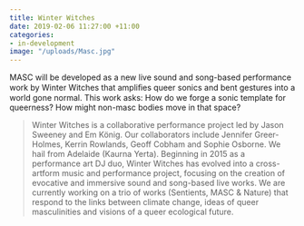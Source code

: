 ```yaml
---
title: Winter Witches
date: 2019-02-06 11:27:00 +11:00
categories:
- in-development
image: "/uploads/Masc.jpg"
---
```


MASC will be developed as a new live sound and song-based performance work by Winter Witches that ampliﬁes queer sonics and bent gestures into a world gone normal.  This work asks: How do we forge a sonic template for queerness? How might non-masc bodies move in that space?

> Winter Witches is a collaborative performance project led by Jason Sweeney and Em König. Our collaborators include Jennifer Greer-Holmes, Kerrin Rowlands, Geoff Cobham and Sophie Osborne. We hail from Adelaide (Kaurna Yerta). Beginning in 2015 as a performance art DJ duo, Winter Witches has evolved into a cross-artform music and performance project, focusing on the creation of evocative and immersive sound and song-based live works. We are currently working on a trio of works (Sentients, MASC & Nature) that respond to the links between climate change, ideas of queer masculinities and visions of a queer ecological future.